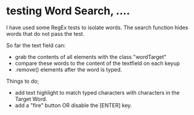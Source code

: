 # testing Word Search, ....

I have used some RegEx tests to isolate words. The search function hides words that do not pass the test.

So far the text field can:
- grab the contents of all elements with the class "wordTarget"
- compare these words to the content of the textfield on each keyup
- .remove() elements after the word is typed.

Things to do;
- add text highlight to match typed characters with characters in the Target Word.
- add a "fire" button OR disable the [ENTER] key.